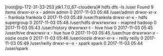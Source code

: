 [root@ip-172-31-33-253 jdk1.7.0_67-cloudera]# hdfs dfs -ls /user
Found 9 items
drwxr-xr-x   - admin    admin               0 2017-11-03 05:48 /user/admin
drwxr-xr-x   - frankola frankola            0 2017-11-03 05:49 /user/frankola
drwxr-xr-x   - hdfs     supergroup          0 2017-11-03 05:48 /user/hdfs
drwxrwxrwx   - mapred   hadoop              0 2017-11-03 05:43 /user/history
drwxrwxr-t   - hive     hive                0 2017-11-03 05:45 /user/hive
drwxrwxr-x   - hue      hue                 0 2017-11-03 05:45 /user/hue
drwxrwxr-x   - oozie    oozie               0 2017-11-03 05:46 /user/oozie
drwxr-xr-x   - reilly   reilly              0 2017-11-03 05:49 /user/reilly
drwxr-x--x   - spark    spark               0 2017-11-03 05:44 /user/spark
